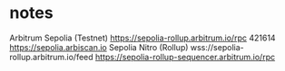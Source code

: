 # notes

Arbitrum Sepolia (Testnet)	https://sepolia-rollup.arbitrum.io/rpc	421614	https://sepolia.arbiscan.io	Sepolia	Nitro (Rollup)	wss://sepolia-rollup.arbitrum.io/feed	https://sepolia-rollup-sequencer.arbitrum.io/rpc